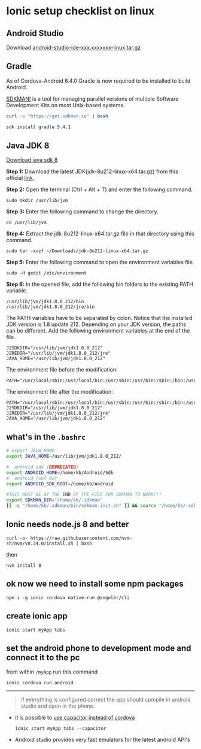 # Ionic setup checklist on linux

## Android Studio


Download [android-studio-ide-xxx.xxxxxxx-linux.tar.gz](https://developer.android.com/studio/index.html)


## Gradle
As of Cordova-Android 6.4.0 Gradle is now required to be installed to build Android.

[SDKMAN!](https://sdkman.io/) is a tool for managing parallel versions of multiple Software Development Kits on most Unix-based systems.

```bash
curl -s "https://get.sdkman.io" | bash
```

```bash
sdk install gradle 5.4.1
```

## Java JDK 8

[Download java sdk 8](https://www.oracle.com/technetwork/java/javase/downloads/jdk8-downloads-2133151.html)



**Step 1:**
Download the latest JDK(jdk-8u212-linux-x64.tar.gz) from this official [link](https://www.oracle.com/technetwork/java/javase/downloads/jdk8-downloads-2133151.html).

**Step 2:**
Open the terminal (Ctrl + Alt + T) and enter the following command.

    sudo mkdir /usr/lib/jvm

**Step 3:**
Enter the following command to change the directory.

    cd /usr/lib/jvm

**Step 4:**
Extract the jdk-8u212-linux-x64.tar.gz file in that directory using this command.

    sudo tar -xvzf ~/Downloads/jdk-8u212-linux-x64.tar.gz

**Step 5:**
Enter the following command to open the environment variables file.

    sudo -H gedit /etc/environment

**Step 6:**
In the opened file, add the following bin folders to the existing PATH variable.

    /usr/lib/jvm/jdk1.8.0_212/bin
    /usr/lib/jvm/jdk1.8.0_212/jre/bin

The PATH variables have to be separated by colon.
Notice that the installed JDK version is 1.8 update 212. Depending on your JDK version, the paths can be different.
Add the following environment variables at the end of the file.

    J2SDKDIR="/usr/lib/jvm/jdk1.8.0_212"
    J2REDIR="/usr/lib/jvm/jdk1.8.0_212/jre"
    JAVA_HOME="/usr/lib/jvm/jdk1.8.0_212"

The environment file before the modification:

    PATH="/usr/local/sbin:/usr/local/bin:/usr/sbin:/usr/bin:/sbin:/bin:/usr/games:/usr/local/games"
The environment file after the modification:

    PATH="/usr/local/sbin:/usr/local/bin:/usr/sbin:/usr/bin:/sbin:/bin:/usr/games:/usr/local/games:/usr/lib/jvm/jdk1.8.0_212/bin:/usr/lib/jvm/jdk1.8.0_212/jre/bin"
    J2SDKDIR="/usr/lib/jvm/jdk1.8.0_212"
    J2REDIR="/usr/lib/jvm/jdk1.8.0_212/jre"
    JAVA_HOME="/usr/lib/jvm/jdk1.8.0_212"



## what's in the `.bashrc`
```bash
# export JAVA_HOME
export JAVA_HOME=/usr/lib/jvm/jdk1.8.0_212/

#  android sdk (DEPRECATED)
export ANDROID_HOME=/home/kb/Android/Sdk
#  android root dir
export ANDROID_SDK_ROOT=/home/kb/Android

#THIS MUST BE AT THE END OF THE FILE FOR SDKMAN TO WORK!!!
export SDKMAN_DIR="/home/kb/.sdkman"
[[ -s "/home/kb/.sdkman/bin/sdkman-init.sh" ]] && source "/home/kb/.sdkman/bin/sdkman-init.sh"
```

## Ionic needs node.js 8 and better

    curl -o- https://raw.githubusercontent.com/nvm-sh/nvm/v0.34.0/install.sh | bash

then 
    
    nvm install 8

## ok now we need to install some npm packages

    npm i -g ionic cordova native-run @angular/cli


## create ionic app

    ionic start myApp tabs

## set the android phone to development mode and connect it to the pc

from within `/myApp` run this command 

 
    ionic cordova run android


---

> if everything is configured correct the app should cpmpile in android studio and open in the phone. 

- it is possible to [use capacitor instead of cordova](https://capacitor.ionicframework.com/docs/getting-started/with-ionic/#existing-ionic-project)

      ionic start myApp tabs --capacitor


- Android studio provides very fast emulators for the latest android API's






